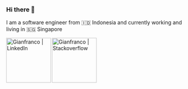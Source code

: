 ### Hi there 👋

I am a software engineer from 🇮🇩 Indonesia and currently working and living in 🇸🇬 Singapore

<div align="left">
	<p>
		<a target="_blank" href="https://www.linkedin.com/in/gianfrancofh/">
		  <img align="left" width="120" alt="Gianfranco | LinkedIn" src="https://encrypted-tbn0.gstatic.com/images?q=tbn:ANd9GcR6gTMRC4TofFTro6BXyqaT5zNWhHTOqJJPEQ&usqp=CAU" />
		</a>
	</p>
	<p>
		<a target="_blank" href="https://stackoverflow.com/users/9402107/gianfranco-fertino">
			<img align="left" width="120" alt="Gianfranco | Stackoverflow" src="https://stackoverflow.design/assets/img/logos/so/logo-stackoverflow.png" />
		</a>
	</p>
</div>
